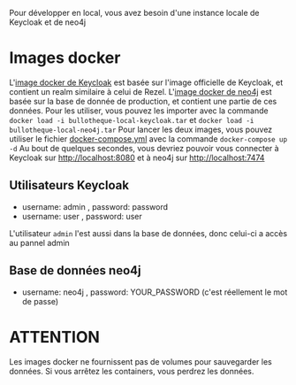 Pour développer en local, vous avez besoin d'une instance locale de Keycloak et de neo4j

# Images docker
L'[image docker de Keycloak](./bullotheque-local-keycloak.tar) est basée sur l'image officielle de Keycloak, et contient un realm similaire à celui de Rezel.
L'[image docker de neo4j](./bullotheque-local-neo4j.tar) est basée sur la base de donnée de production, et contient une partie de ces données.
Pour les utiliser, vous pouvez les importer avec la commande ``docker load -i bullotheque-local-keycloak.tar`` et ``docker load -i bullotheque-local-neo4j.tar``
Pour lancer les deux images, vous pouvez utiliser le fichier [docker-compose.yml](./docker-compose.yml) avec la commande ``docker-compose up -d``
Au bout de quelques secondes, vous devriez pouvoir vous connecter à Keycloak sur [http://localhost:8080](http://localhost:8080) et à neo4j sur [http://localhost:7474](http://localhost:7474)

## Utilisateurs Keycloak
- username: admin , password: password
- username: user  , password: user

L'utilisateur ``admin`` l'est aussi dans la base de données, donc celui-ci a accès au pannel admin

## Base de données neo4j
  - username: neo4j , password: YOUR_PASSWORD
  (c'est réellement le mot de passe)

# ATTENTION
Les images docker ne fournissent pas de volumes pour sauvegarder les données. Si vous arrêtez les containers, vous perdrez les données.
